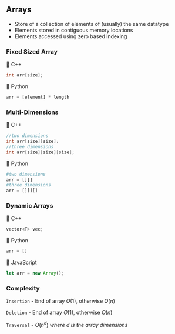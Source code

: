 ## Arrays

- Store of a collection of elements of (usually) the same datatype
- Elements stored in contiguous memory locations
- Elements accessed using zero based indexing

### Fixed Sized Array

💾 C++

```cpp
int arr[size];
```

💾 Python

```python
arr = [element] * length
```

### Multi-Dimensions

💾 C++

```cpp
//two dimensions
int arr[size][size];
//three dimensions
int arr[size][size][size];
```

💾 Python

```python
#two dimensions
arr = [][]
#three dimensions
arr = [][][]
```

### Dynamic Arrays

💾 C++

```cpp
vector<T> vec;
```

💾 Python

```python
arr = []
```

💾 JavaScript

```jsx
let arr = new Array();
```

### Complexity

`Insertion` - End of array $O(1)$, otherwise $O(n)$

`Deletion` - End of array $O(1)$, otherwise $O(n)$

`Traversal` - $O(n^d)$ *where d is the array dimensions*